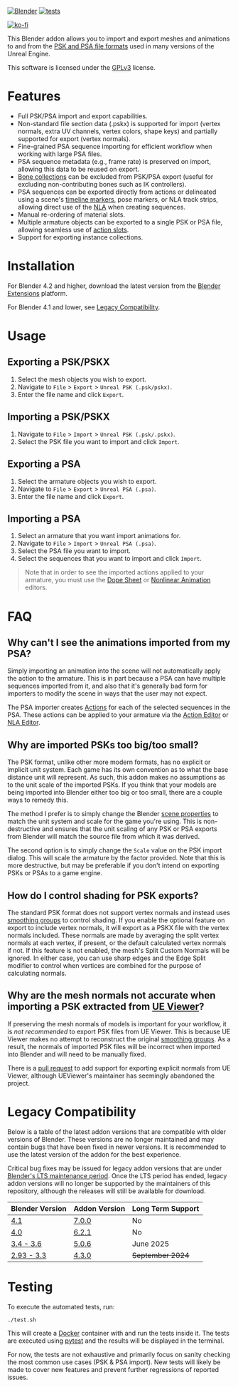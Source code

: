 [![Blender](https://img.shields.io/badge/Blender%20Extension-Download-blue?logo=blender&logoColor=white)](https://extensions.blender.org/add-ons/io-scene-psk-psa/ "Download Blender")
[![tests](https://github.com/DarklightGames/io_scene_psk_psa/actions/workflows/main.yml/badge.svg)](https://github.com/DarklightGames/io_scene_psk_psa/actions/workflows/main.yml)

[![ko-fi](https://ko-fi.com/img/githubbutton_sm.svg)](https://ko-fi.com/L4L3853VR)

This Blender addon allows you to import and export meshes and animations to and from the [PSK and PSA file formats](https://wiki.beyondunreal.com/PSK_%26_PSA_file_formats) used in many versions of the Unreal Engine.

This software is licensed under the [GPLv3](https://www.gnu.org/licenses/gpl-3.0.html) license.

# Features
* Full PSK/PSA import and export capabilities.
* Non-standard file section data (.pskx) is supported for import (vertex normals, extra UV channels, vertex colors, shape keys) and partially supported for export (vertex normals).
* Fine-grained PSA sequence importing for efficient workflow when working with large PSA files.
* PSA sequence metadata (e.g., frame rate) is preserved on import, allowing this data to be reused on export.
* [Bone collections](https://docs.blender.org/manual/en/latest/animation/armatures/bones/bone_collections.html#bone-collections) can be excluded from PSK/PSA export (useful for excluding non-contributing bones such as IK controllers).
* PSA sequences can be exported directly from actions or delineated using a scene's [timeline markers](https://docs.blender.org/manual/en/latest/animation/markers.html), pose markers, or NLA track strips, allowing direct use of the [NLA](https://docs.blender.org/manual/en/latest/editors/nla/index.html) when creating sequences.
* Manual re-ordering of material slots.
* Multiple armature objects can be exported to a single PSK or PSA file, allowing seamless use of [action slots](https://docs.blender.org/manual/en/latest/animation/actions.html#action-slots).
* Support for exporting instance collections.

# Installation
For Blender 4.2 and higher, download the latest version from the [Blender Extensions](https://extensions.blender.org/add-ons/io-scene-psk-psa/) platform.

For Blender 4.1 and lower, see [Legacy Compatibility](#legacy-compatibility).

# Usage
## Exporting a PSK/PSKX
1. Select the mesh objects you wish to export.
2. Navigate to `File` > `Export` > `Unreal PSK (.psk/pskx)`.
3. Enter the file name and click `Export`.

## Importing a PSK/PSKX
1. Navigate to `File` > `Import` > `Unreal PSK (.psk/.pskx)`.
2. Select the PSK file you want to import and click `Import`.

## Exporting a PSA
1. Select the armature objects you wish to export.
2. Navigate to `File` > `Export` > `Unreal PSA (.psa)`.
3. Enter the file name and click `Export`.

## Importing a PSA
1. Select an armature that you want import animations for.
2. Navigate to `File` > `Import` > `Unreal PSA (.psa)`.
3. Select the PSA file you want to import.
4. Select the sequences that you want to import and click `Import`.

> Note that in order to see the imported actions applied to your armature, you must use the [Dope Sheet](https://docs.blender.org/manual/en/latest/editors/dope_sheet/introduction.html) or [Nonlinear Animation](https://docs.blender.org/manual/en/latest/editors/nla/introduction.html) editors.

# FAQ

## Why can't I see the animations imported from my PSA?
Simply importing an animation into the scene will not automatically apply the action to the armature. This is in part because a PSA can have multiple sequences imported from it, and also that it's generally bad form for importers to modify the scene in ways that the user may not expect.

The PSA importer creates [Actions](https://docs.blender.org/manual/en/latest/animation/actions.html) for each of the selected sequences in the PSA. These actions can be applied to your armature via the [Action Editor](https://docs.blender.org/manual/en/latest/editors/dope_sheet/action.html) or [NLA Editor](https://docs.blender.org/manual/en/latest/editors/nla/index.html).

## Why are imported PSKs too big/too small?
The PSK format, unlike other more modern formats, has no explicit or implicit unit system. Each game has its own convention as to what the base distance unit will represent. As such, this addon makes no assumptions as to the unit scale of the imported PSKs. If you think that your models are being imported into Blender either too big or too small, there are a couple ways to remedy this.

The method I prefer is to simply change the Blender [scene properties](https://docs.blender.org/manual/en/4.4/scene_layout/scene/properties.html#units) to match the unit system and scale for the game you're using. This is non-destructive and ensures that the unit scaling of any PSK or PSA exports from Blender will match the source file from which it was derived.

The second option is to simply change the `Scale` value on the PSK import dialog. This will scale the armature by the factor provided. Note that this is more destructive, but may be preferable if you don't intend on exporting PSKs or PSAs to a game engine.

## How do I control shading for PSK exports?
The standard PSK format does not support vertex normals and instead uses [smoothing groups](https://en.wikipedia.org/wiki/Smoothing_group) to control shading. If you enable the optional feature on export to include vertex normals, it will export as a PSKX file with the vertex normals included. These normals are made by averaging the split vertex normals at each vertex, if present, or the default calculated vertex normals if not. If this feature is not enabled, the mesh's Split Custom Normals will be ignored. In either case, you can use sharp edges and the Edge Split modifier to control when vertices are combined for the purpose of calculating normals. 

## Why are the mesh normals not accurate when importing a PSK extracted from [UE Viewer](https://www.gildor.org/en/projects/umodel)?
If preserving the mesh normals of models is important for your workflow, it is *not recommended* to export PSK files from UE Viewer. This is because UE Viewer makes no attempt to reconstruct the original [smoothing groups](https://en.wikipedia.org/wiki/Smoothing_group). As a result, the normals of imported PSK files will be incorrect when imported into Blender and will need to be manually fixed.

There is a [pull request](https://github.com/gildor2/UEViewer/pull/277) to add support for exporting explicit normals from UE Viewer, although UEViewer's maintainer has seemingly abandoned the project.

# Legacy Compatibility
Below is a table of the latest addon versions that are compatible with older versions of Blender. These versions are no longer maintained and may contain bugs that have been fixed in newer versions. It is recommended to use the latest version of the addon for the best experience.

Critical bug fixes may be issued for legacy addon versions that are under [Blender's LTS maintenance period](https://www.blender.org/download/lts/). Once the LTS period has ended, legacy addon versions will no longer be supported by the maintainers of this repository, although the releases will still be available for download.

| Blender Version| Addon Version                                                                  | Long Term Support |
|-|--------------------------------------------------------------------------------|-----------------|
| [4.1](https://www.blender.org/download/releases/4-1/)        | [7.0.0](https://github.com/DarklightGames/io_scene_psk_psa/releases/tag/7.0.0) | No              |
| [4.0](https://www.blender.org/download/releases/4-0/)        | [6.2.1](https://github.com/DarklightGames/io_scene_psk_psa/releases/tag/6.2.1) | No              |
| [3.4 - 3.6](https://www.blender.org/download/lts/3-6/)       | [5.0.6](https://github.com/DarklightGames/io_scene_psk_psa/releases/tag/5.0.6) | June 2025       |
| [2.93 - 3.3](https://www.blender.org/download/releases/3-3/) | [4.3.0](https://github.com/DarklightGames/io_scene_psk_psa/releases/tag/4.3.0) | ~~September 2024~~  |


# Testing
To execute the automated tests, run:

```
./test.sh
````

This will create a [Docker](https://www.docker.com/) container with and run the tests inside it. The tests are executed using [pytest](https://docs.pytest.org/en/stable/) and the results will be displayed in the terminal.

For now, the tests are not exhaustive and primarily focus on sanity checking the most common use cases (PSK & PSA import). New tests will likely be made to cover new features and prevent further regressions of reported issues.
